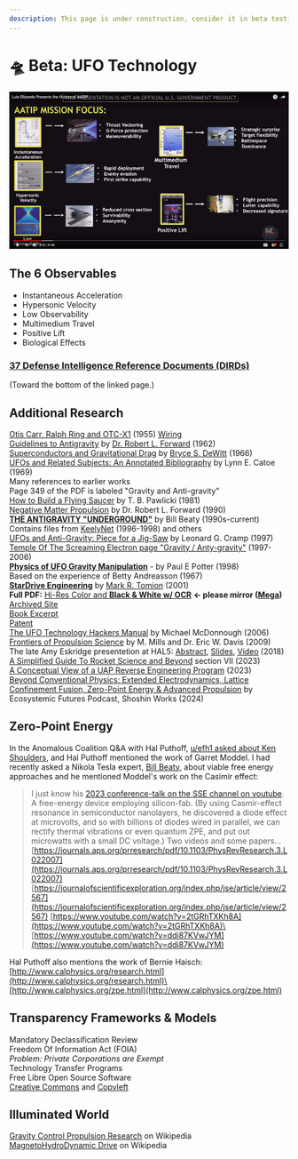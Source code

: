 ```yaml
---
description: This page is under construction, consider it in beta testing.
---
```


# 🛸 Beta: UFO Technology

![Courtesy MUFON/TTSA](.gitbook/assets/observables.png)

## The 6 Observables

* Instantaneous Acceleration
* Hypersonic Velocity
* Low Observability
* Multimedium Travel
* Positive Lift
* Biological Effects

### [37 **Defense Intelligence Reference Documents (DIRDs)**](https://www.theblackvault.com/documentarchive/the-advanced-aerospace-weapon-system-applications-program-aawsap-documentation/)

(Toward the bottom of the linked page.)

## Additional Research

[Otis Carr, Ralph Ring and OTC-X1](https://www.youtube.com/watch?v=AXFXBg4jQ9Y) (1955) [Wiring](https://www.youtube.com/watch?v=trgY5HoC9QA)\
[Guidelines to Antigravity](http://u2.lege.net/culture.zapto.org_82_20080124/antigravidity/Robert%20L.Forward%20-%20Guidelines%20to%20Antigravity.pdf) by [Dr. Robert L. Forward](https://en.wikipedia.org/wiki/Robert_L._Forward#Non-fiction) (1962)\
[Superconductors and Gravitational Drag](https://github.com/richgel999/uap_resources/blob/main/Superconductors_and_Gravitational_Drag_PhysRevLett.16.1092.pdf) by [Bryce S. DeWitt](https://medium.com/@richgel99/superconductors-and-gravitational-drag-by-american-theoretical-physicist-bryce-s-dewitt-e203d7d13eed) (1966)\
[UFOs and Related Subjects: An Annotated Bibliography](https://apps.dtic.mil/sti/tr/pdf/AD0688332.pdf) by Lynn E. Catoe (1969)\
&#x20;    Many references to earlier works\
&#x20;    Page 349 of the PDF is labeled "Gravity and Anti-gravity"\
[How to Build a Flying Saucer](https://archive.org/details/how-to-build-a-flying-saucer-tbpawlicki) by T. B. Pawlicki (1981)\
[Negative Matter Propulsion](https://ayuba.fr/pdf/forward1990.pdf) by Dr. Robert L. Forward (1990)\
[**THE ANTIGRAVITY "UNDERGROUND"**](http://amasci.com/freenrg/antigrav.html) by Bill Beaty (1990s-current)\
&#x20;    Contains files from [KeelyNet](https://web.archive.org/web/20191019002820/http://www.keelynet.com/gravity.htm) (1996-1998) and others\
[UFOs and Anti-Gravity: Piece for a Jig-Saw](http://www.exopoliticshongkong.com/uploads/UFOs-AntiGravity-Piece-for-a-Jig-Saw-1997_L_G_Cramp.pdf) by Leonard G. Cramp (1997)\
[Temple Of The Screaming Electron page "Gravity / Anty-gravity"](https://totseans.com/totse/en/fringe/gravity_anti_gravity/index.html) (1997-2006)\
[**Physics of UFO Gravity Manipulation**](http://www.zamandayolculuk.com/html-2/ufogravity.htm) - by Paul E Potter (1998)\
&#x20;    Based on the experience of Betty Andreasson (1967)\
[**StarDrive Engineering**](http://u2.lege.net/cetinbal/Stardrive2.htm) by [Mark R. Tomion](https://www.worldcat.org/title/stardrive-engineering/oclc/54356932) (2001)\
&#x20;    **Full PDF:** [Hi-Res Color and **Black & White w/ OCR**](https://archive.org/details/stardrive_engineering) **<- please mirror (**[**Mega**](https://mega.nz/folder/wCklVSzC#BVfaU87k4f8wzJA79aJuJQ)**)**\
&#x20;    [Archived Site](https://web.archive.org/web/20071013103015/https://www.stardrivedevice.com/)\
&#x20;    [Book Excerpt](http://www.rexresearch.com/tomion/tomion.htm)\
&#x20;    [Patent](https://patents.google.com/patent/US6404089/pt-PT)\
[The UFO Technology Hackers Manual](https://ebin.pub/the-ufo-technology-hackers-manual.html) by Michael McDonnough (2006)\
[Frontiers of Propulsion Science](https://www.amazon.com/dp/1563479567) by M. Mills and Dr. Eric W. Davis (2009)\
The late Amy Eskridge presentetion at HAL5: [Abstract](http://hal5.org/program-2018-12.shtml), [Slides](http://hal5.org/PDF/HAL5-Dec2018-Talk-AntiGravity.pdf), [Video](https://youtu.be/FmhFKiq6FG8?t=166) (2018)\
[A Simplified Guide To Rocket Science and Beyond](https://www.techrxiv.org/doi/full/10.36227/techrxiv.22338391.v1) section VII (2023)\
[A Conceptual View of a UAP Reverse Engineering Program](https://condorman6.substack.com/p/a-conceptual-view-of-a-uap-reverse) (2023)\
[Beyond Conventional Physics: Extended Electrodynamics, Lattice Confinement Fusion, Zero-Point Energy & Advanced Propulsion](https://www.shoshinworks.com/podcast-episodes/beyond-conventional-physics-extended-electrodynamics-lattice-confinement-fusion-zero-point-energy-advanced-propulsion) by Ecosystemic Futures Podcast, Shoshin Works (2024)

## Zero-Point Energy

In the Anomalous Coalition Q\&A with Hal Puthoff, [u/efh1 asked about Ken Shoulders](https://old.reddit.com/r/UFOs/comments/1i56xp2/dr_hal_puthoff_hes_sort_of_like_another_tesla/), and Hal Puthoff mentioned the work of Garret Moddel. I had recently asked a Nikola Tesla expert, [Bill Beaty](https://amasci.com/freenrg/fnrg.html), about viable free energy approaches and he mentioned Moddel's work on the Casimir effect:

> I just know his [2023 conference-talk on the SSE channel on youtube](https://youtu.be/f--3HLpEbRU). A free-energy device employing silicon-fab. (By using Casmir-effect resonance in semiconductor nanolayers, he discovered a diode effect at microvolts, and so with billions of diodes wired in parallel, we can rectify thermal vibrations or even quantum ZPE, and put out microwatts with a small DC voltage.) Two videos and some papers... [https://journals.aps.org/prresearch/pdf/10.1103/PhysRevResearch.3.L022007](https://journals.aps.org/prresearch/pdf/10.1103/PhysRevResearch.3.L022007) [https://journalofscientificexploration.org/index.php/jse/article/view/2567](https://journalofscientificexploration.org/index.php/jse/article/view/2567) [https://www.youtube.com/watch?v=2tGRhTXKh8A](https://www.youtube.com/watch?v=2tGRhTXKh8A)\
> [https://www.youtube.com/watch?v=ddi87KVwJYM](https://www.youtube.com/watch?v=ddi87KVwJYM)

Hal Puthoff also mentions the work of Bernie Haisch:\
[http://www.calphysics.org/research.html](http://www.calphysics.org/research.html)\
[http://www.calphysics.org/zpe.html](http://www.calphysics.org/zpe.html)

## Transparency Frameworks & Models

Mandatory Declassification Review\
Freedom Of Information Act (FOIA)\
&#x20;   _Problem: Private Corporations are Exempt_\
Technology Transfer Programs\
Free Libre Open Source Software\
[Creative Commons](https://creativecommons.org) and [Copyleft](https://en.wikipedia.org/wiki/Copyleft)

## Illuminated World

[Gravity Control Propulsion Research](https://en.wikipedia.org/wiki/United_States_gravity_control_propulsion_research) on Wikipedia\
[MagnetoHydroDynamic Drive](https://en.wikipedia.org/wiki/Magnetohydrodynamic_drive) on Wikipedia
